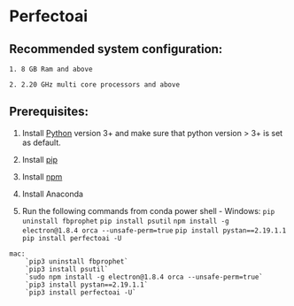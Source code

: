 # Perfectoai


## Recommended system configuration:
    
    1. 8 GB Ram and above
    
    2. 2.20 GHz multi core processors and above
    

## Prerequisites:
    
  1. Install [Python](https://www.python.org/downloads/) version 3+ and make sure that python version > 3+ is set as default.
    
  2. Install [pip](https://pip.pypa.io/en/stable/installing/)

  3. Install [npm](https://nodejs.org/en/)

  4. Install Anaconda
    
  4. Run the following commands from conda power shell - Windows:
        `pip uninstall fbprophet`
        `pip install psutil`
        `npm install -g electron@1.8.4 orca --unsafe-perm=true`
        `pip install pystan==2.19.1.1`
        `pip install perfectoai -U`
    
    mac:
        `pip3 uninstall fbprophet`
        `pip3 install psutil`
        `sudo npm install -g electron@1.8.4 orca --unsafe-perm=true`
        `pip3 install pystan==2.19.1.1`
        `pip3 install perfectoai -U`


  